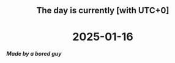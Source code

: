<h2 align=center>The day is currently [with UTC+0]</h2>
<h1 align=center><!--TIME BEGIN-->2025-01-16<!--TIME END--></h1>
<h5>Made by a bored guy</h5>
